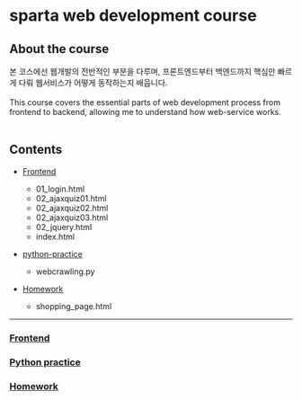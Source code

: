 # sparta web development course
## About the course
본 코스에선 웹개발의 전반적인 부분을 다루며, 프론트엔드부터 백엔드까지 핵심만 빠르게 다뤄 웹서비스가 어떻게 동작하는지 배웁니다.
<br><br>
This course covers the essential parts of web development process from frontend to backend, allowing me to understand how web-service works.
<br><br>
## Contents

+ [Frontend](#frontend)
  + 01_login.html
  + 02_ajaxquiz01.html
  + 02_ajaxquiz02.html
  + 02_ajaxquiz03.html
  + 02_jquery.html
  + index.html

+ [python-practice](#python-practice)
  + webcrawling.py

+ [Homework](#homework)
  + shopping_page.html

--------

### [Frontend](frontend)

### [Python practice](python-practice)

### [Homework](homework)
